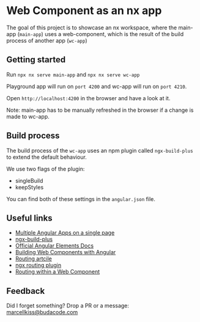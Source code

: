 # Web Component as an nx app

The goal of this project is to showcase an nx workspace, where the main-app (`main-app`) uses a web-component, which is the result of the build process of another app (`wc-app`)

## Getting started

Run `npx nx serve main-app` and `npx nx serve wc-app`

Playground app will run on `port 4200` and wc-app will run on `port 4210`.

Open `http://localhost:4200` in the browser and have a look at it.

Note: main-app has to be manually refreshed in the browser if a change is made to wc-app.

## Build process

The build process of the `wc-app` uses an npm plugin called `ngx-build-plus` to extend the default behaviour.

We use two flags of the plugin:

- singleBuild
- keepStyles

You can find both of these settings in the `angular.json` file.

## Useful links

- [Multiple Angular Apps on a single page](https://medium.com/swlh/multiple-angular-apps-on-a-single-page-9f49bc863177)
- [ngx-build-plus](https://github.com/manfredsteyer/ngx-build-plus)
- [Official Angular Elements Docs](https://angular.io/guide/elements)
- [Building Web Components with Angular](https://buddy.works/tutorials/building-web-components-with-angular#installing-setting-up-angular-elements)
- [Routing artcile](https://medium.com/@timon.grassl/how-to-use-routing-in-angular-web-components-c6a76449cdb)
- [ngx routing plugin](https://www.npmjs.com/package/ngx-elements-router)
- [Routing within a Web Component](https://github.com/fboeller/ngx-elements-router)

## Feedback

Did I forget something? Drop a PR or a message: [marcellkiss@budacode.com](mailto:marcellkiss@budacode.com)
